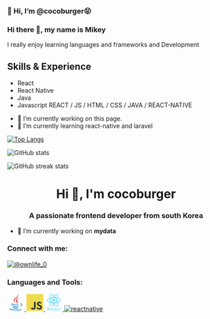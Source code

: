 ### 👋 Hi, I’m @cocoburger😝

 ### Hi there 👋, my name is Mikey
I really enjoy learning languages and frameworks and Development

## Skills & Experience
* React
* React Native
* Java
* Javascript
 REACT / JS / HTML / CSS / JAVA / REACT-NATIVE
- 🔭 I’m currently working on this page. 
- 🌱 I’m currently learning react-native and laravel 





[![Top Langs](https://github-readme-stats.vercel.app/api/top-langs/?username=cocoburger)](https://github.com/anuraghazra/github-readme-stats)

![GitHub stats](https://github-readme-stats.vercel.app/api?username=cocoburger&show_icons=true)  

![GitHub streak stats](https://github-readme-streak-stats.herokuapp.com/?user=cocoburger)  



<h1 align="center">Hi 👋, I'm cocoburger</h1>
<h3 align="center">A passionate frontend developer from south Korea</h3>

- 🔭 I’m currently working on **mydata**

<h3 align="left">Connect with me:</h3>
<p align="left">
<a href="https://instagram.com/@ownlife_0" target="blank"><img align="center" src="https://raw.githubusercontent.com/rahuldkjain/github-profile-readme-generator/master/src/images/icons/Social/instagram.svg" alt="@ownlife_0" height="30" width="40" /></a>
</p>

<h3 align="left">Languages and Tools:</h3>
<p align="left"> <a href="https://www.java.com" target="_blank" rel="noreferrer"> <img src="https://raw.githubusercontent.com/devicons/devicon/master/icons/java/java-original.svg" alt="java" width="40" height="40"/> </a> <a href="https://developer.mozilla.org/en-US/docs/Web/JavaScript" target="_blank" rel="noreferrer"> <img src="https://raw.githubusercontent.com/devicons/devicon/master/icons/javascript/javascript-original.svg" alt="javascript" width="40" height="40"/> </a> <a href="https://reactjs.org/" target="_blank" rel="noreferrer"> <img src="https://raw.githubusercontent.com/devicons/devicon/master/icons/react/react-original-wordmark.svg" alt="react" width="40" height="40"/> </a> <a href="https://reactnative.dev/" target="_blank" rel="noreferrer"> <img src="https://reactnative.dev/img/header_logo.svg" alt="reactnative" width="40" height="40"/> </a> </p>
